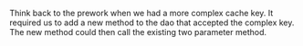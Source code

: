 Think back to the prework when we had a more complex cache key. It required us to add a new
method to the dao that accepted the complex key. The new method could then call the existing
two parameter method.
